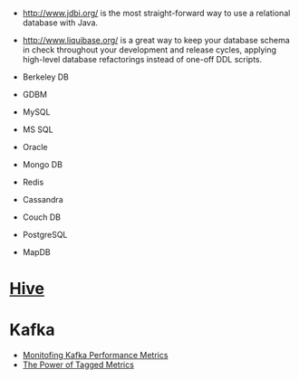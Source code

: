 - http://www.jdbi.org/ is the most straight-forward way to use a relational database with Java.
- http://www.liquibase.org/ is a great way to keep your database schema in check throughout your development and release cycles, applying high-level database refactorings instead of one-off DDL scripts.

- Berkeley DB
- GDBM
- MySQL
- MS SQL
- Oracle
- Mongo DB
- Redis
- Cassandra
- Couch DB
- PostgreSQL
- MapDB


# [Hive](https://hive.apache.org/)

# Kafka
- [Monitofing Kafka Performance Metrics](https://www.datadoghq.com/blog/monitoring-kafka-performance-metrics/?mkt_tok=eyJpIjoiWm1VNE56Y3lNbVU0T0RabSIsInQiOiJFWVMzOU5tQWtnRmxMeCtPZ0VNSWh0WXVoaWFadVc2WEszajc5cnJGWlRSZmVteHg1Y0JmcWpHTUhkRGdMV0VGeG92VVwvXC9tY3hTb3RmVTRTZVFCajJvYVF0WVlDZHdmcVhvSFBNUUZmVDVZPSJ9)
- [The Power of Tagged Metrics](https://www.datadoghq.com/blog/the-power-of-tagged-metrics/?mkt_tok=eyJpIjoiWm1VNE56Y3lNbVU0T0RabSIsInQiOiJFWVMzOU5tQWtnRmxMeCtPZ0VNSWh0WXVoaWFadVc2WEszajc5cnJGWlRSZmVteHg1Y0JmcWpHTUhkRGdMV0VGeG92VVwvXC9tY3hTb3RmVTRTZVFCajJvYVF0WVlDZHdmcVhvSFBNUUZmVDVZPSJ9)
